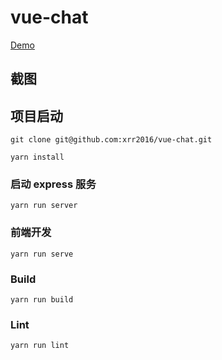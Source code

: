 # vue-chat

[Demo](https://rocky-journey-27443.herokuapp.com/)

## 截图

## 项目启动

```
git clone git@github.com:xrr2016/vue-chat.git

yarn install
```

### 启动 express 服务

```
yarn run server
```

### 前端开发

```
yarn run serve
```

### Build

```
yarn run build
```

### Lint

```
yarn run lint
```
